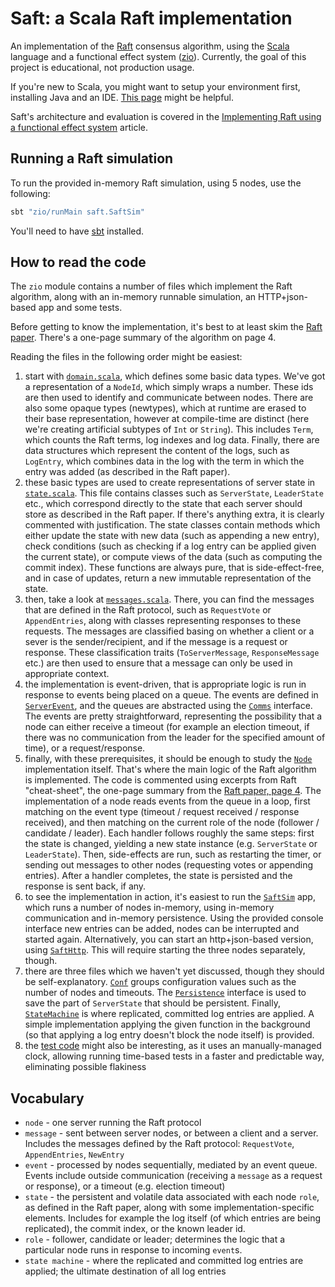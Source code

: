 # Saft: a Scala Raft implementation

An implementation of the [Raft](https://raft.github.io) consensus algorithm, using the [Scala](https://scala-lang.org) language and a functional effect system ([zio](https://zio.dev)). Currently, the goal of this project is educational, not production usage.

If you're new to Scala, you might want to setup your environment first, installing Java and an IDE. [This page](https://scala.page) might be helpful. 

Saft's architecture and evaluation is covered in the [Implementing Raft using a functional effect system](https://softwaremill.com/implementing-raft-using-a-functional-effect-system/) article.

## Running a Raft simulation

To run the provided in-memory Raft simulation, using 5 nodes, use the following:

```bash
sbt "zio/runMain saft.SaftSim"
```

You'll need to have [sbt](https://www.scala-sbt.org) installed.

## How to read the code

The `zio` module contains a number of files which implement the Raft algorithm, along with an in-memory runnable simulation, an HTTP+json-based app and some tests.

Before getting to know the implementation, it's best to at least skim the [Raft paper](https://raft.github.io/raft.pdf). There's a one-page summary of the algorithm on page 4. 

Reading the files in the following order might be easiest:

1. start with [`domain.scala`](https://github.com/softwaremill/saft/blob/master/zio/src/main/scala/saft/domain.scala), which defines some basic data types. We've got a representation of a `NodeId`, which simply wraps a number. These ids are then used to identify and communicate between nodes. There are also some opaque types (newtypes), which at runtime are erased to their base representation, however at compile-time are distinct (here we're creating artificial subtypes of `Int` or `String`). This includes `Term`, which counts the Raft terms, log indexes and log data. Finally, there are data structures which represent the content of the logs, such as `LogEntry`, which combines data in the log with the term in which the entry was added (as described in the Raft paper).
2. these basic types are used to create representations of server state in [`state.scala`](https://github.com/softwaremill/saft/blob/master/zio/src/main/scala/saft/state.scala). This file contains classes such as `ServerState`, `LeaderState` etc., which correspond directly to the state that each server should store as described in the Raft paper. If there's anything extra, it is clearly commented with justification. The state classes contain methods which either update the state with new data (such as appending a new entry), check conditions (such as checking if a log entry can be applied given the current state), or compute views of the data (such as computing the commit index). These functions are always pure, that is side-effect-free, and in case of updates, return a new immutable representation of the state. 
3. then, take a look at [`messages.scala`](https://github.com/softwaremill/saft/blob/master/zio/src/main/scala/saft/messages.scala). There, you can find the messages that are defined in the Raft protocol, such as `RequestVote` or `AppendEntries`, along with classes representing responses to these requests. The messages are classified basing on whether a client or a sever is the sender/recipient, and if the  message is a request or response. These classification traits (`ToServerMessage`, `ResponseMessage` etc.) are then used to ensure that a message can only be used in appropriate context.
4. the implementation is event-driven, that is appropriate logic is run in response to events being placed on a queue. The events are defined in [`ServerEvent`](https://github.com/softwaremill/saft/blob/master/zio/src/main/scala/saft/ServerEvent.scala), and the queues are abstracted using the [`Comms`](https://github.com/softwaremill/saft/blob/master/zio/src/main/scala/saft/Comms.scala) interface. The events are pretty straightforward, representing the possibility that a node can either receive a timeout (for example an election timeout, if there was no communication from the leader for the specified amount of time), or a request/response.
5. finally, with these prerequisites, it should be enough to study the [`Node`](https://github.com/softwaremill/saft/blob/master/zio/src/main/scala/saft/Node.scala) implementation itself. That's where the main logic of the Raft algorithm is implemented. The code is commented using excerpts from Raft "cheat-sheet", the one-page summary from the [Raft paper, page 4](https://raft.github.io/raft.pdf). The implementation of a node reads events from the queue in a loop, first matching on the event type (timeout / request received / response received), and then matching on the current role of the node (follower / candidate / leader). Each handler follows roughly the same steps: first the state is changed, yielding a new state instance (e.g. `ServerState` or `LeaderState`). Then, side-effects are run, such as restarting the timer, or sending out messages to other nodes (requesting votes or appending entries). After a handler completes, the state is persisted and the response is sent back, if any.
6. to see the implementation in action, it's easiest to run the [`SaftSim`](https://github.com/softwaremill/saft/blob/master/zio/src/main/scala/saft/SaftSim.scala) app, which runs a number of nodes in-memory, using in-memory communication and in-memory persistence. Using the provided console interface new entries can be added, nodes can be interrupted and started again. Alternatively, you can start an http+json-based version, using [`SaftHttp`](https://github.com/softwaremill/saft/blob/master/zio/src/main/scala/saft/SaftHttp.scala). This will require starting the three nodes separately, though.
7. there are three files which we haven't yet discussed, though they should be self-explanatory. [`Conf`](https://github.com/softwaremill/saft/blob/master/zio/src/main/scala/saft/Conf.scala) groups configuration values such as the number of nodes and timeouts. The [`Persistence`](https://github.com/softwaremill/saft/blob/master/zio/src/main/scala/saft/Persistence.scala) interface is used to save the part of `ServerState` that should be persistent. Finally, [`StateMachine`](https://github.com/softwaremill/saft/blob/master/zio/src/main/scala/saft/StateMachine.scala) is where replicated, committed log entries are applied. A simple implementation applying the given function in the background (so that applying a log entry doesn't block the node itself) is provided.
8. the [test code](https://github.com/softwaremill/saft/blob/master/zio/src/test/scala/saft/NodeTest.scala) might also be interesting, as it uses an manually-managed clock, allowing running time-based tests in a faster and predictable way, eliminating possible flakiness

## Vocabulary

* `node` - one server running the Raft protocol
* `message` - sent between server nodes, or between a client and a server. Includes the messages defined by the Raft protocol: `RequestVote`, `AppendEntries`, `NewEntry`
* `event` - processed by nodes sequentially, mediated by an event queue. Events include outside communication (receiving a `message` as a request or response), or a timeout (e.g. election timeout)
* `state` - the persistent and volatile data associated with each node `role`, as defined in the Raft paper, along with some implementation-specific elements. Includes for example the log itself (of which entries are being replicated), the commit index, or the known leader id.
* `role` - follower, candidate or leader; determines the logic that a particular node runs in response to incoming `event`s.
* `state machine` - where the replicated and committed log entries are applied; the ultimate destination of all log entries 
